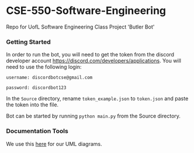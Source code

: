 # CSE-550-Software-Engineering
Repo for UofL Software Engineering Class Project 'Butler Bot'

### Getting Started 

In order to run the bot, you will need to get the token from the discord developer account https://discord.com/developers/applications.
You will need to use the following login:

`username: discordbotcse@gmail.com`

`password: discordbot123`

In the `Source` directory, rename `token_example.json` to `token.json` and paste the token into the file. 

Bot can be started by running `python main.py` from the Source directory. 


### Documentation Tools

We use this [here](https://online.visual-paradigm.com/) for our UML diagrams. 
